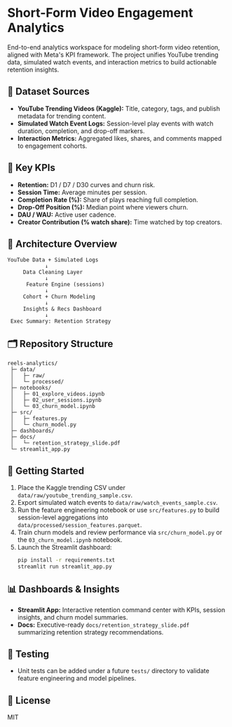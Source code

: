 # Short-Form Video Engagement Analytics

End-to-end analytics workspace for modeling short-form video retention, aligned with Meta's KPI framework. The project unifies YouTube trending data, simulated watch events, and interaction metrics to build actionable retention insights.

## 📂 Dataset Sources
- **YouTube Trending Videos (Kaggle):** Title, category, tags, and publish metadata for trending content.
- **Simulated Watch Event Logs:** Session-level play events with watch duration, completion, and drop-off markers.
- **Interaction Metrics:** Aggregated likes, shares, and comments mapped to engagement cohorts.

## 📌 Key KPIs
- **Retention:** D1 / D7 / D30 curves and churn risk.
- **Session Time:** Average minutes per session.
- **Completion Rate (%):** Share of plays reaching full completion.
- **Drop-Off Position (%):** Median point where viewers churn.
- **DAU / WAU:** Active user cadence.
- **Creator Contribution (% watch share):** Time watched by top creators.

## 🧩 Architecture Overview
```
YouTube Data + Simulated Logs
            ↓
     Data Cleaning Layer
            ↓
      Feature Engine (sessions)
            ↓
     Cohort + Churn Modeling
            ↓
     Insights & Recs Dashboard
            ↓
 Exec Summary: Retention Strategy
```

## 🗂 Repository Structure
```
reels-analytics/
 ├─ data/
 │   ├─ raw/
 │   └─ processed/
 ├─ notebooks/
 │   ├─ 01_explore_videos.ipynb
 │   ├─ 02_user_sessions.ipynb
 │   └─ 03_churn_model.ipynb
 ├─ src/
 │   ├─ features.py
 │   └─ churn_model.py
 ├─ dashboards/
 ├─ docs/
 │   └─ retention_strategy_slide.pdf
 └─ streamlit_app.py
```

## 🚀 Getting Started
1. Place the Kaggle trending CSV under `data/raw/youtube_trending_sample.csv`.
2. Export simulated watch events to `data/raw/watch_events_sample.csv`.
3. Run the feature engineering notebook or use `src/features.py` to build session-level aggregations into `data/processed/session_features.parquet`.
4. Train churn models and review performance via `src/churn_model.py` or the `03_churn_model.ipynb` notebook.
5. Launch the Streamlit dashboard:
   ```bash
   pip install -r requirements.txt
   streamlit run streamlit_app.py
   ```

## 📊 Dashboards & Insights
- **Streamlit App:** Interactive retention command center with KPIs, session insights, and churn model summaries.
- **Docs:** Executive-ready `docs/retention_strategy_slide.pdf` summarizing retention strategy recommendations.

## 🧪 Testing
- Unit tests can be added under a future `tests/` directory to validate feature engineering and model pipelines.

## 📄 License
MIT
